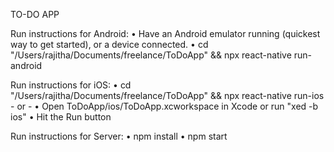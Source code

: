 TO-DO APP

Run instructions for Android:
• Have an Android emulator running (quickest way to get started), or a device connected.
• cd "/Users/rajitha/Documents/freelance/ToDoApp" && npx react-native run-android

Run instructions for iOS:
• cd "/Users/rajitha/Documents/freelance/ToDoApp" && npx react-native run-ios - or -
• Open ToDoApp/ios/ToDoApp.xcworkspace in Xcode or run "xed -b ios"
• Hit the Run button

Run instructions for Server:
• npm install
• npm start
